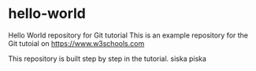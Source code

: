 # hello-world
Hello World repository for Git tutorial
This is an example repository for the Git tutoial on https://www.w3schools.com

This repository is built step by step in the tutorial. siska piska
